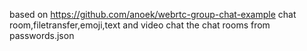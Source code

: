 based on https://github.com/anoek/webrtc-group-chat-example chat room,filetransfer,emoji,text and video chat the chat rooms from passwords.json
